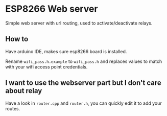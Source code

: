 # ESP8266 Web server

Simple web server with url routing, used to activate/deactivate relays.

## How to

Have arduino IDE, makes sure esp8266 board is installed.

Rename `wifi_pass.h.example` to `wifi_pass.h` and replaces values to match with your wifi access point credentials.

## I want to use the webserver part but I don't care about relay

Have a look in `router.cpp` and `router.h`, you can quickly edit it to add your routes.